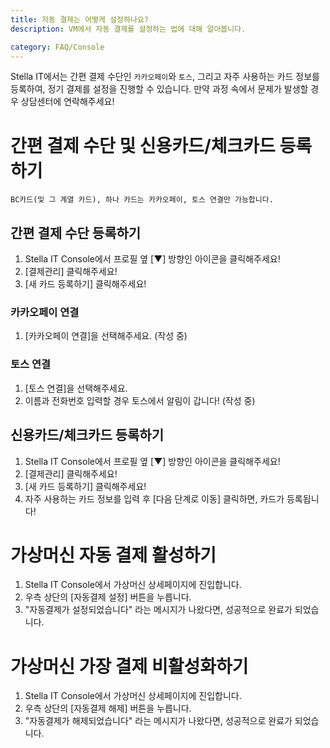 ```yaml
---
title: 자동 결제는 어떻게 설정하나요?
description: VM에서 자동 결제를 설정하는 법에 대해 알아봅니다.

category: FAQ/Console
---
```


Stella IT에서는 간편 결제 수단인 `카카오페이`와 `토스`, 그리고 자주 사용하는 카드 정보를 등록하여, 정기 결제를 설정을 진행할 수 있습니다.
만약 과정 속에서 문제가 발생할 경우 상담센터에 연락해주세요!

# 간편 결제 수단 및 신용카드/체크카드 등록하기
``BC카드(및 그 계열 카드), 하나 카드는 카카오페이, 토스 연결만 가능합니다. ``

## 간편 결제 수단 등록하기
1. Stella IT Console에서 프로필 옆 [▼] 방향인 아이콘을 클릭해주세요!
2. [결제관리] 클릭해주세요!
3. [새 카드 등록하기] 클릭해주세요!
### 카카오페이 연결
1. [카카오페이 연결]을 선택해주세요.
(작성 중)
### 토스 연결
1. [토스 연결]을 선택해주세요.
2. 이름과 전화번호 입력할 경우 토스에서 알림이 갑니다!
(작성 중)
## 신용카드/체크카드 등록하기
1. Stella IT Console에서 프로필 옆 [▼] 방향인 아이콘을 클릭해주세요!
2. [결제관리] 클릭해주세요!
3. [새 카드 등록하기] 클릭해주세요!
4. 자주 사용하는 카드 정보를 입력 후 [다음 단계로 이동] 클릭하면, 카드가 등록됩니다!
# 가상머신 자동 결제 활성하기
1. Stella IT Console에서 가상머신 상세페이지에 진입합니다.
2. 우측 상단의 [자동결제 설정] 버튼을 누릅니다.
3. "자동결제가 설정되었습니다" 라는 메시지가 나왔다면, 성공적으로 완료가 되었습니다.
# 가상머신 가장 결제 비활성화하기
1. Stella IT Console에서 가상머신 상세페이지에 진입합니다.
2. 우측 상단의 [자동결제 해제] 버튼을 누릅니다.
3. "자동결제가 해제되었습니다" 라는 메시지가 나왔다면, 성공적으로 완료가 되었습니다.
